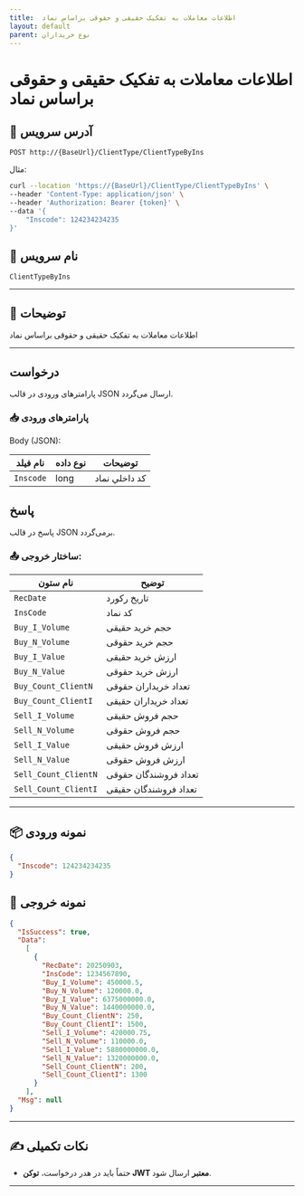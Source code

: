 ```yaml
---
title:  اطلاعات معاملات به تفکیک حقیقی و حقوقی براساس نماد
layout: default
parent: نوع خریداران
---
```


#  اطلاعات معاملات به تفکیک حقیقی و حقوقی براساس نماد

## 📌 آدرس سرویس

```
POST http://{BaseUrl}/ClientType/ClientTypeByIns
```

مثال:

```bash
curl --location 'https://{BaseUrl}/ClientType/ClientTypeByIns' \
--header 'Content-Type: application/json' \
--header 'Authorization: Bearer {token}' \
--data '{
    "Inscode": 124234234235
}'
```

## 🧾 نام سرویس

`ClientTypeByIns`

---

## 🎯 توضیحات

 اطلاعات معاملات به تفکیک حقیقی و حقوقی براساس نماد

---

## درخواست

پارامترهای ورودی در قالب JSON ارسال می‌گردد.

### 📥 پارامترهای ورودی

Body (JSON):

| نام فیلد  | نوع داده  | توضیحات |
|------------|-------|-------|
| `Inscode`    | long | کد داخلي نماد |

## پاسخ

پاسخ در قالب JSON برمی‌گردد.

### 📤 ساختار خروجی:

| نام ستون               | توضیح |
|------------------------|-------|
| `RecDate`                | تاریخ رکورد |
| `InsCode`                | کد نماد |
| `Buy_I_Volume`           | حجم خرید حقیقی |
| `Buy_N_Volume`           | حجم خرید حقوقی |
| `Buy_I_Value`            | ارزش خرید حقیقی |
| `Buy_N_Value`            | ارزش خرید حقوقی |
| `Buy_Count_ClientN`      | تعداد خریداران حقوقی |
| `Buy_Count_ClientI`      | تعداد خریداران حقیقی |
| `Sell_I_Volume`          | حجم فروش حقیقی |
| `Sell_N_Volume`          | حجم فروش حقوقی |
| `Sell_I_Value`           | ارزش فروش حقیقی |
| `Sell_N_Value`           | ارزش فروش حقوقی |
| `Sell_Count_ClientN`     | تعداد فروشندگان حقوقی |
| `Sell_Count_ClientI`     | تعداد فروشندگان حقیقی |

---

## 📦 نمونه ورودی 

```json
{
  "Inscode": 124234234235
}
```

## 📄 نمونه خروجی

```json
{
  "IsSuccess": true,
  "Data":
    [
      {
        "RecDate": 20250903,
        "InsCode": 1234567890,
        "Buy_I_Volume": 450000.5,
        "Buy_N_Volume": 120000.0,
        "Buy_I_Value": 6375000000.0,
        "Buy_N_Value": 1440000000.0,
        "Buy_Count_ClientN": 250,
        "Buy_Count_ClientI": 1500,
        "Sell_I_Volume": 420000.75,
        "Sell_N_Volume": 110000.0,
        "Sell_I_Value": 5880000000.0,
        "Sell_N_Value": 1320000000.0,
        "Sell_Count_ClientN": 200,
        "Sell_Count_ClientI": 1300
      }
    ],
  "Msg": null
}
```

---

## ✍️ نکات تکمیلی
- حتماً باید در هدر درخواست، **توکن JWT معتبر** ارسال شود.

---